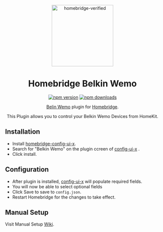 <span align="center">

<a href="https://github.com/homebridge/verified/blob/master/verified-plugins.json"><img alt="homebridge-verified" src="https://raw.githubusercontent.com/donavanbecker/homebridge-belkin-wemo/master/wemo/wemo.png" width="200px"></a>

# Homebridge Belkin Wemo

<a href="https://www.npmjs.com/package/homebridge-honeywell-home"><img title="npm version" src="https://badgen.net/npm/v/homebridge-honeywell-home" ></a>
<a href="https://www.npmjs.com/package/homebridge-honeywell-home"><img title="npm downloads" src="https://badgen.net/npm/dt/homebridge-honeywell-home" ></a>

<p><a href="https://wemo.com">Belin Wemo</a> plugin for 
  <a href="https://homebridge.io">Homebridge</a>. 
  
  This Plugin allows you to control your Belkin Wemo Devices from HomeKit.
</p>

</span>

## Installation
* Install [homebridge-config-ui-x](https://github.com/oznu/homebridge-config-ui-x).
* Search for "Belkin Wemo" on the plugin ccreen of [config-ui-x](https://github.com/oznu/homebridge-config-ui-x) .
* Click install.

## Configuration
* After plugin is installed, [config-ui-x](https://github.com/oznu/homebridge-config-ui-x) will populate required fields.
* You will now be able to select optional fields
* Click Save to save to `config.json`.
* Restart Homebridge for the changes to take effect.

## Manual Setup

  Visit Manual Setup [Wiki](https://github.com/donavanbecker/homebridge-belkin-wemo/wiki/Manual-Setup).
